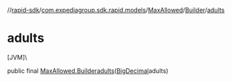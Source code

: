 //[rapid-sdk](../../../../index.md)/[com.expediagroup.sdk.rapid.models](../../index.md)/[MaxAllowed](../index.md)/[Builder](index.md)/[adults](adults.md)

# adults

[JVM]\

public final [MaxAllowed.Builder](index.md)[adults](adults.md)([BigDecimal](https://docs.oracle.com/javase/8/docs/api/java/math/BigDecimal.html)adults)
